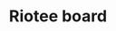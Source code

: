 ---
layout: pid
title: Riotee board
owner: NessieCircuits
license: CERN-OHL-W-2.0 (hardware), MIT (firmware)
site: https://github.com/NessieCircuits/Riotee_Board
source: https://github.com/NessieCircuits/Riotee_ProbeFirmware
---